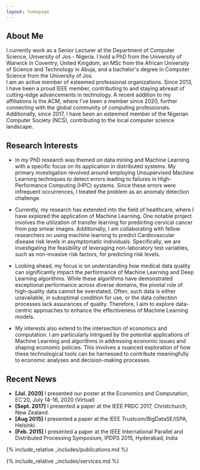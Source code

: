 ```yaml
---
layout: homepage
---
```


## About Me
I currently work as a Senior Lecturer at the Department of Computer Science, University of Jos - Nigeria. I hold a PhD from the University of Warwick in Coventry, United Kingdom, an MSc from the African University of Science and Technology in Abuja, and a bachelor's degree in Computer Science from the University of Jos.<br>
I am an active member of esteemed professional organizations. Since 2013, I have been a proud IEEE member, contributing to and staying abreast of cutting-edge advancements in technology. A recent addition to my affiliations is the ACM, where I've been a member since 2020, further connecting with the global community of computing professionals. Additionally, since 2017, I have been an esteemed member of the Nigerian Computer Society (NCS), contributing to the local computer science landscape.

## Research Interests

- In my PhD research was themed on data mining and Machine Learning with a specific focus on its application in distributed systems. My primary investigation revolved around employing Unsupervised Machine Learning techniques to detect errors leading to failures in High-Performance Computing (HPC) systems. Since these errors were infrequent occurrences, I treated the problem as an anomaly detection challenge.

- Currently, my research has extended into the field of healthcare, where I have explored the application of Machine Learning. One notable project involves the utilization of transfer learning for predicting cervical cancer from pap smear images. Additionally, I am collaborating with fellow researchers on using machine learning to predict Cardiovascular disease risk levels in asymptomatic individuals. Specifically, we are investigating the feasibility of leveraging non-laboratory test variables, such as non-invasive risk factors, for predicting risk levels.

- Looking ahead, my focus is on understanding how medical data quality can significantly impact the performance of Machine Learning and Deep Learning algorithms. While these algorithms have demonstrated exceptional performance across diverse domains, the pivotal role of high-quality data cannot be overstated. Often, such data is either unavailable, in suboptimal condition for use, or the data collection processes lack assurances of quality. Therefore, I aim to explore data-centric approaches to enhance the effectiveness of Machine Learning models.

- My interests also extend to the intersection of economics and computation. I am particularly intrigued by the potential applications of Machine Learning and algorithms in addressing economic issues and shaping economic policies. This involves a nuanced exploration of how these technological tools can be harnessed to contribute meaningfully to economic analyses and decision-making processes.

## Recent News

- **[Jul. 2020]** I presented our poster at the Economics and Computation, EC’20, July 14-16, 2020 (Virtual)
- **[Sept. 2017]** I presented a paper at the IEEE PRDC 2017, Christchurch, New Zealand.
- **[Aug 2015]** I presented a paper at the IEEE Trustcom/BigDataSE/ISPA, Helsinki. 
- **[Feb. 2015]** I presented a paper at the IEEE International Parallel and Distributed Processing Symposium, IPDPS 2015, Hyderabad, India

{% include_relative _includes/publications.md %}

{% include_relative _includes/services.md %}
